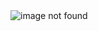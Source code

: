 <img src="https://github.com/jothammicheni/TEACH2GIVE-INTERNSHIP/tree/main/Teach2Give%20projects/JAVASCRIPT/JS-TASK-1/test-cases-results" alt="image not found"/>

